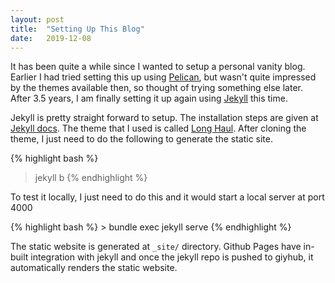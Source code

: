 ```yaml
---
layout: post
title:  "Setting Up This Blog"
date:   2019-12-08
---
```


<p class="intro"><span class="dropcap">I</span>t has been quite a while since I wanted to setup a personal vanity blog. Earlier I had tried setting this up using <a href="https://blog.getpelican.com/">Pelican</a>, but wasn't quite impressed by the themes available then, so thought of trying something else later. After 3.5 years, I am finally setting it up again using <a href="https://jekyllrb.com/">Jekyll</a> this time.</p>

Jekyll is pretty straight forward to setup. The installation steps are given at <a href="https://jekyllrb.com/docs/">Jekyll docs</a>. The theme that I used is called <a href="https://github.com/brianmaierjr/long-haul">Long Haul</a>. After cloning the theme, I just need to do the following to generate the static site.

{% highlight bash %}
> jekyll b 
{% endhighlight %}

<p>To test it locally, I just need to do this and it would start a local server at port 4000</p>
{% highlight bash %}
> bundle exec jekyll serve
{% endhighlight %}

The static website is generated at `_site/` directory. Github Pages have in-built integration with jekyll and once the jekyll repo is pushed to giyhub, it automatically renders the static website.
